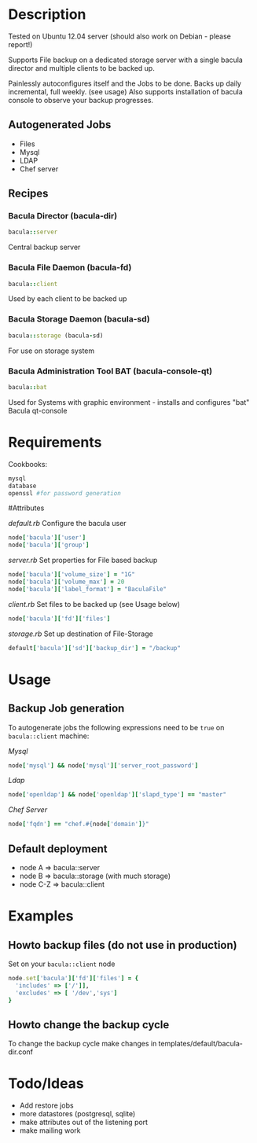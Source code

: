 # Description

Tested on Ubuntu 12.04 server (should also work on Debian - please report!)

Supports File backup on a dedicated storage server with a single bacula director and multiple clients to be backed up.

Painlessly autoconfigures itself and the Jobs to be done.
Backs up daily incremental, full weekly. (see usage)
Also supports installation of bacula console to observe your backup progresses.

## Autogenerated Jobs

- Files
- Mysql
- LDAP
- Chef server


## Recipes
### Bacula Director (bacula-dir)
```ruby
bacula::server 
```
Central backup server 

### Bacula File Daemon (bacula-fd)
```ruby
bacula::client
```
Used by each client to be backed up

### Bacula Storage Daemon (bacula-sd)
```ruby
bacula::storage (bacula-sd)
```
For use on storage system

### Bacula Administration Tool BAT (bacula-console-qt)
```ruby
bacula::bat
```
Used for Systems with graphic environment - installs and configures "bat" Bacula qt-console

# Requirements

Cookbooks:
```ruby
mysql
database
openssl #for password generation
```

#Attributes

*default.rb*
Configure the bacula user
```ruby
node['bacula']['user']
node['bacula']['group']
```

*server.rb*
Set properties for File based backup
```ruby
node['bacula']['volume_size'] = "1G"
node['bacula']['volume_max'] = 20
node['bacula']['label_format'] = "BaculaFile"
```

*client.rb*
Set files to be backed up (see Usage below)
```ruby
node['bacula']['fd']['files']
```

*storage.rb*
Set up destination of File-Storage
```ruby
default['bacula']['sd']['backup_dir'] = "/backup"
```

# Usage

## Backup Job generation

To autogenerate jobs the following expressions need to be ```true``` on ```bacula::client``` machine:

*Mysql*
```ruby
node['mysql'] && node['mysql']['server_root_password']
```

*Ldap*
```ruby
node['openldap'] && node['openldap']['slapd_type'] == "master"
```

*Chef Server*
```ruby
node['fqdn'] == "chef.#{node['domain']}"
```

## Default deployment
- node A => bacula::server
- node B => bacula::storage (with much storage)
- node C-Z => bacula::client

# Examples

## Howto backup files (do not use in production)
Set on your ```bacula::client``` node
```ruby
node.set['bacula']['fd']['files'] = {
  'includes' => ['/']],
  'excludes' => [ '/dev','sys']
}
```


## Howto change the backup cycle
To change the backup cycle make changes in templates/default/bacula-dir.conf


# Todo/Ideas
- Add restore jobs
- more datastores (postgresql, sqlite)
- make attributes out of the listening port
- make mailing work
